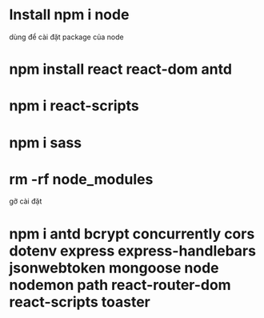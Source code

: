 # Install npm i node 
dùng để cài đặt package của node 

# npm install react react-dom antd

# npm i react-scripts
# npm i sass

# rm -rf node_modules 
gỡ cài đặt

# npm i antd bcrypt concurrently cors dotenv express express-handlebars jsonwebtoken mongoose node nodemon path react-router-dom react-scripts toaster

